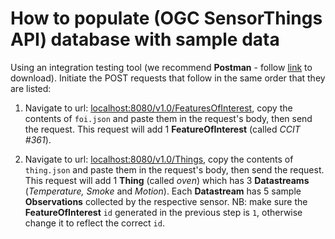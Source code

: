 # How to populate (OGC SensorThings API) database with sample data

Using an integration testing tool (we recommend **Postman** - follow [link](www.postman.com) to download). Initiate the POST requests that follow in the same order that they are listed:

1. Navigate to url: <localhost:8080/v1.0/FeaturesOfInterest>, copy the contents of ```foi.json``` and paste them in the request's body, then send the request. This request will add 1 **FeatureOfInterest** (called *CCIT #361*).

2. Navigate to url: <localhost:8080/v1.0/Things>, copy the contents of ```thing.json``` and paste them in the request's body, then send the request. This request will add 1 **Thing** (called *oven*) which has 3 **Datastreams** (*Temperature, Smoke* and *Motion*). Each **Datastream** has 5 sample **Observations** collected by the respective sensor. NB: make sure the **FeatureOfInterest** ```id``` generated in the previous step is ```1```, otherwise change it to reflect the correct ```id```.
